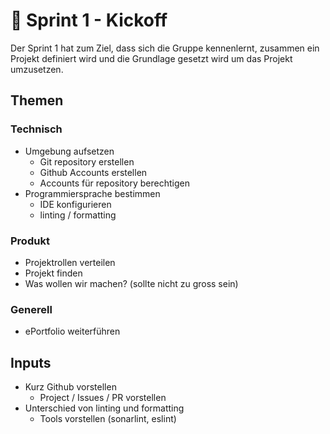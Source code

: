 # 🦶 Sprint 1 - Kickoff

Der Sprint 1 hat zum Ziel, dass sich die Gruppe kennenlernt, zusammen ein
Projekt definiert wird und die Grundlage gesetzt wird um das Projekt umzusetzen.

## Themen

### Technisch

- Umgebung aufsetzen
  - Git repository erstellen
  - Github Accounts erstellen
  - Accounts für repository berechtigen
- Programmiersprache bestimmen
  - IDE konfigurieren
  - linting / formatting

### Produkt

- Projektrollen verteilen
- Projekt finden
- Was wollen wir machen? (sollte nicht zu gross sein)

### Generell

- ePortfolio weiterführen

## Inputs

- Kurz Github vorstellen
  - Project / Issues / PR vorstellen
- Unterschied von linting und formatting
  - Tools vorstellen (sonarlint, eslint)
